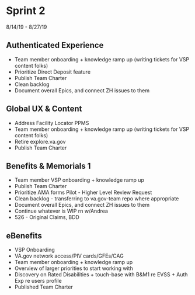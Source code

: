 # Sprint 2
8/14/19 - 8/27/19

## Authenticated Experience
- Team member onboarding + knowledge ramp up (writing tickets for VSP content folks)
- Prioritize Direct Deposit feature
- Publish Team Charter 
- Clean backlog
- Document overall Epics, and connect ZH issues to them

## Global UX & Content
- Address Facility Locator PPMS 
- Team member onboarding + knowledge ramp up (writing tickets for VSP content folks)
- Retire explore.va.gov 
- Publish Team Charter

## Benefits & Memorials 1
- Team member VSP onboarding + knowledge ramp up
- Publish Team Charter
- Prioritize AMA forms Pilot - Higher Level Review Request
- Clean backlog - transferring to va.gov-team repo where appropriate
- Document overall Epics, and connect ZH issues to them
- Continue whatever is WIP rn w/Andrea
- 526 - Original Claims, BDD

## eBenefits
- VSP Onboarding
- VA.gov network access/PIV cards/GFEs/CAG
- Team member onboarding + knowledge ramp up
- Overview of larger priorities to start working with
- Discovery on Rated Disabilities + touch-base with B&M1 re EVSS + Auth Exp re users profile
- Published Team Charter 



